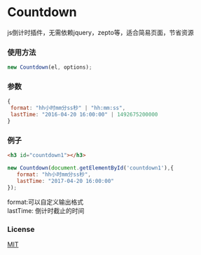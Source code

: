 # Countdown
js倒计时插件，无需依赖jquery，zepto等，适合简易页面，节省资源
### 使用方法
```js
new Countdown(el, options);
```
### 参数
```js
{
 format: "hh小时mm分ss秒" | "hh:mm:ss", 
 lastTime: "2016-04-20 16:00:00" | 1492675200000
}
```
### 例子
```html
<h3 id="countdown1"></h3>
```
```js
new Countdown(document.getElementById('countdown1'),{
   format: "hh小时mm分ss秒",
   lastTime: "2017-04-20 16:00:00"
});
```
format:可以自定义输出格式  
lastTime: 倒计时截止的时间
### License
[MIT](https://opensource.org/licenses/MIT)